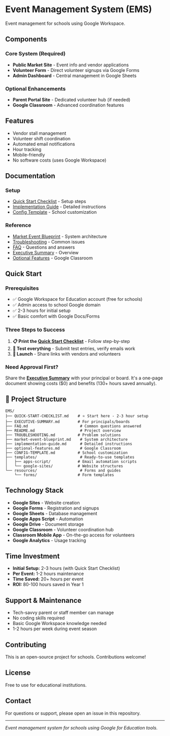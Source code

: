 # Event Management System (EMS)

Event management for schools using Google Workspace.

## Components

### Core System (Required)
- **Public Market Site** - Event info and vendor applications
- **Volunteer Form** - Direct volunteer signups via Google Forms
- **Admin Dashboard** - Central management in Google Sheets

### Optional Enhancements
- **Parent Portal Site** - Dedicated volunteer hub (if needed)
- **Google Classroom** - Advanced coordination features

## Features

- Vendor stall management
- Volunteer shift coordination
- Automated email notifications
- Hour tracking
- Mobile-friendly
- No software costs (uses Google Workspace)

## Documentation

### Setup
- [Quick Start Checklist](QUICK-START-CHECKLIST.md) - Setup steps
- [Implementation Guide](implementation-guide.md) - Detailed instructions
- [Config Template](CONFIG-TEMPLATE.md) - School customization

### Reference
- [Market Event Blueprint](market-event-blueprint.md) - System architecture
- [Troubleshooting](TROUBLESHOOTING.md) - Common issues
- [FAQ](FAQ.md) - Questions and answers
- [Executive Summary](EXECUTIVE-SUMMARY.md) - Overview
- [Optional Features](optional-features.md) - Google Classroom

## Quick Start

### Prerequisites
- ✅ Google Workspace for Education account (free for schools)
- ✅ Admin access to school Google domain
- ✅ 2-3 hours for initial setup
- ✅ Basic comfort with Google Docs/Forms

### Three Steps to Success
1. **📋 Print the [Quick Start Checklist](QUICK-START-CHECKLIST.md)** - Follow step-by-step
2. **🧪 Test everything** - Submit test entries, verify emails work
3. **🎉 Launch** - Share links with vendors and volunteers

### Need Approval First?
Share the **[Executive Summary](EXECUTIVE-SUMMARY.md)** with your principal or board. It's a one-page document showing costs ($0) and benefits (130+ hours saved annually).

## 📁 Project Structure

```
EMS/
├── QUICK-START-CHECKLIST.md    # ⭐ Start here - 2-3 hour setup
├── EXECUTIVE-SUMMARY.md        # For principals/boards
├── FAQ.md                       # Common questions answered
├── README.md                    # Project overview
├── TROUBLESHOOTING.md          # Problem solutions
├── market-event-blueprint.md    # System architecture
├── implementation-guide.md      # Detailed instructions
├── optional-features.md         # Google Classroom
├── CONFIG-TEMPLATE.md          # School customization
├── templates/                   # Ready-to-use templates
│   ├── apps-script/            # Email automation scripts
│   └── google-sites/           # Website structures
└── resources/                   # Forms and guides
    └── forms/                  # Form templates
```

## Technology Stack

- **Google Sites** - Website creation
- **Google Forms** - Registration and signups
- **Google Sheets** - Database management
- **Google Apps Script** - Automation
- **Google Drive** - Document storage
- **Google Classroom** - Volunteer coordination hub
- **Classroom Mobile App** - On-the-go access for volunteers
- **Google Analytics** - Usage tracking

## Time Investment

- **Initial Setup:** 2-3 hours (with Quick Start Checklist)
- **Per Event:** 1-2 hours maintenance
- **Time Saved:** 20+ hours per event
- **ROI:** 80-100 hours saved in Year 1

## Support & Maintenance

- Tech-savvy parent or staff member can manage
- No coding skills required
- Basic Google Workspace knowledge needed
- 1-2 hours per week during event season

## Contributing

This is an open-source project for schools. Contributions welcome!

## License

Free to use for educational institutions.

## Contact

For questions or support, please open an issue in this repository.

---

*Event management system for schools using Google for Education tools.*